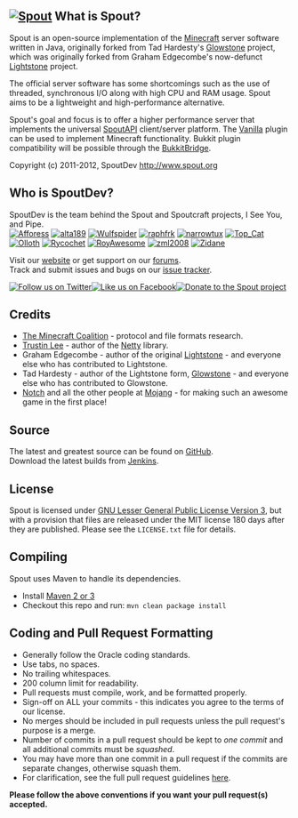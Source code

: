 [![Spout][Project Logo]][Website]
What is Spout?
--------------
Spout is an open-source implementation of the [Minecraft](http://minecraft.net) server software written in Java, originally forked from Tad Hardesty's [Glowstone](https://github.com/SpaceManiac/Glowstone) project, which was originally forked from Graham Edgecombe's now-defunct [Lightstone](https://github.com/grahamedgecombe/lightstone) project.

The official server software has some shortcomings such as the use of threaded, synchronous I/O along with high CPU and RAM usage. Spout aims to be a lightweight and high-performance alternative.

Spout's goal and focus is to offer a higher performance server that implements the universal [SpoutAPI](https://github.com/SpoutDev/SpoutAPI) client/server platform. The [Vanilla](https://github.com/SpoutDev/Vanilla) plugin can be used to implement Minecraft functionality. Bukkit plugin compatibility will be possible through the [BukkitBridge](https://github.com/SpoutDev/BukkitBridge).

Copyright (c) 2011-2012, SpoutDev <http://www.spout.org>

Who is SpoutDev?
----------------
SpoutDev is the team behind the Spout and Spoutcraft projects, I See You, and Pipe.    
[![Afforess](https://secure.gravatar.com/avatar/ea0be49e1e4deac42ed9204ffd95b56c?d=mm&r=pg&s=48)](http://forums.spout.org/members/afforess.2/) [![alta189](https://secure.gravatar.com/avatar/7a087430b2bf9456b8879c5469aadb95?d=mm&r=pg&s=48)](http://forums.spout.org/members/alta189.3/) [![Wulfspider](https://secure.gravatar.com/avatar/6f2a0dcb60cd1ebee57875f9326bc98c?d=mm&r=pg&s=48)](http://forums.spout.org/members/wulfspider.1/) [![raphfrk](https://secure.gravatar.com/avatar/68186a30d5a714f6012a9c48d2b10630?d=mm&r=pg&s=48)](http://forums.spout.org/members/raphfrk.601/) [![narrowtux](https://secure.gravatar.com/avatar/f110a5b8feacea25275521f4efd0d7f2?d=mm&r=pg&s=48)](http://forums.spout.org/members/narrowtux.5/) [![Top_Cat](https://secure.gravatar.com/avatar/defeffc70d775f6df95b68f0ece46c9e?d=mm&r=pg&s=48)](http://forums.spout.org/members/top_cat.4/) [![Olloth](https://secure.gravatar.com/avatar/fa8429add105b86cf3b61dbe15638812?d=mm&r=pg&s=48)](http://forums.spout.org/members/olloth.6/) [![Rycochet](https://secure.gravatar.com/avatar/b06c12e72953e0edd3054a8645d76791?d=mm&r=pg&s=48)](http://forums.spout.org/members/rycochet.10/) [![RoyAwesome](https://secure.gravatar.com/avatar/6d258213c33a16465021daa8df299a0d?d=mm&r=pg&s=48)](http://forums.spout.org/members/royawesome.8/) [![zml2008](https://secure.gravatar.com/avatar/2320ab48d0715a4e9c73b7ec13fd6f3a?d=mm&r=pg&s=48)](http://forums.spout.org/members/zml2008.14/) [![Zidane](https://secure.gravatar.com/avatar/99532c7f117c8dac751422376116fb38?d=mm&r=pg&s=48)](http://forums.spout.org/members/zidane.7/) 

Visit our [website][Website] or get support on our [forums][Forums].  
Track and submit issues and bugs on our [issue tracker][Issues].

[![Follow us on Twitter][Twitter Logo]][Twitter][![Like us on Facebook][Facebook Logo]][Facebook][![Donate to the Spout project][Donate Logo]][Donate]

Credits
-------
 * [The Minecraft Coalition](http://wiki.vg/wiki) - protocol and file formats research.
 * [Trustin Lee](http://gleamynode.net) - author of the [Netty](http://jboss.org/netty) library.
 * Graham Edgecombe - author of the original [Lightstone](https://github.com/grahamedgecombe/lightstone) - and everyone else who has contributed to Lightstone.
 * Tad Hardesty - author of the Lightstone form, [Glowstone](https://github.com/SpaceManiac/Glowstone) - and everyone else who has contributed to Glowstone.
 * [Notch](http://mojang.com/notch) and all the other people at [Mojang](http://mojang.com) - for making such an awesome game in the first place!

Source
------
The latest and greatest source can be found on [GitHub].  
Download the latest builds from [Jenkins].

License
-------
Spout is licensed under [GNU Lesser General Public License Version 3][License], but with a provision that files are released under the MIT license 180 days after they are published. Please see the `LICENSE.txt` file for details.

Compiling
---------
Spout uses Maven to handle its dependencies.

* Install [Maven 2 or 3](http://maven.apache.org/download.html)  
* Checkout this repo and run: `mvn clean package install`

Coding and Pull Request Formatting
----------------------------------
* Generally follow the Oracle coding standards.
* Use tabs, no spaces.
* No trailing whitespaces.
* 200 column limit for readability.
* Pull requests must compile, work, and be formatted properly.
* Sign-off on ALL your commits - this indicates you agree to the terms of our license.
* No merges should be included in pull requests unless the pull request's purpose is a merge.
* Number of commits in a pull request should be kept to *one commit* and all additional commits must be *squashed*.
* You may have more than one commit in a pull request if the commits are separate changes, otherwise squash them.
* For clarification, see the full pull request guidelines [here](http://spout.in/prguide).

**Please follow the above conventions if you want your pull request(s) accepted.**

[Project Logo]: http://cdn.spout.org/img/logo/spout_327x150.png
[License]: http://www.spout.org/SpoutDevLicenseV1.txt
[Website]: http://www.spout.org
[Forums]: http://forums.spout.org
[GitHub]: https://github.com/SpoutDev/Spout
[Jenkins]: http://build.spout.org/job/Spout
[Issues]: http://issues.spout.org
[Twitter]: http://spout.in/twitter
[Twitter Logo]: http://cdn.spout.org/img/button/twitter_follow_us.png
[Facebook]: http://spout.in/facebook
[Facebook Logo]: http://cdn.spout.org/img/button/facebook_like_us.png
[Donate]: https://www.paypal.com/cgi-bin/webscr?hosted_button_id=QNJH72R72TZ64&item_name=Spout+donation+%28from+github.com%29&cmd=_s-xclick
[Donate Logo]: http://cdn.spout.org/img/button/donate_paypal_96x96.png
